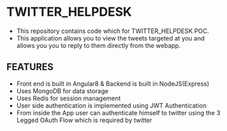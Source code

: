 # TWITTER_HELPDESK

- This repository contains code which for TWITTER_HELPDESK POC.
- This application allows you to view the tweets targeted at you and allows you you to reply to them directly from the webapp.

## FEATURES
- Front end is built in Angular8 & Backend is built in NodeJS(Express)
- Uses MongoDB for data storage
- Uses Redis for session management
- User side authentication is implemented using JWT Authentication
- From inside the App user can authenticate himself to twitter using the 3 Legged OAuth Flow which is        required by twitter
